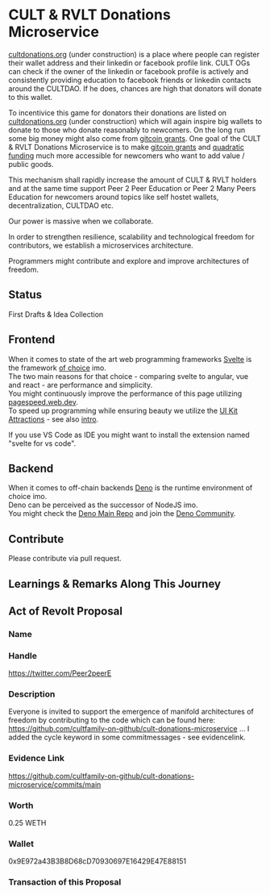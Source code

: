 # CULT & RVLT Donations Microservice

[cultdonations.org](https://cultdonations.org) (under construction) is a place where people can register their wallet address and their linkedin or facebook profile link. CULT OGs can check if the owner of the linkedin or facebook profile is actively and consistently providing education to facebook friends or linkedin contacts around the CULTDAO. If he does, chances are high that donators will donate to this wallet.

To incentivice this game for donators their donations are listed on [cultdonations.org](https://cultdonations.org) (under construction) which will again inspire big wallets to donate to those who donate reasonably to newcomers. On the long run some big money might also come from [gitcoin grants](https://gitcoin.co/grants). One goal of the CULT & RVLT Donations Microservice is to make [gitcoin grants](https://gitcoin.co/grants) and [quadratic funding](https://www.youtube.com/watch?v=hEHv-dE4xl8) much more accessible for newcomers who want to add value / public goods. 

This mechanism shall rapidly increase the amount of CULT & RVLT holders and at the same time support Peer 2 Peer Education or Peer 2 Many Peers Education for newcomers around topics like self hostet wallets, decentralization, CULTDAO etc.

Our power is massive when we collaborate. 

In order to strengthen resilience, scalability and technological freedom for contributors, we establish a microservices architecture. 

Programmers might contribute and explore and improve architectures of freedom.

## Status
First Drafts & Idea Collection

## Frontend
When it comes to state of the art web programming frameworks [Svelte](https://svelte.dev) is the framework [of choice](https://www.youtube.com/watch?v=rv3Yq-B8qp4) imo.    
The two main reasons for that choice - comparing svelte to angular, vue and react - are performance and simplicity.   
You might continuously improve the performance of this page utilizing [pagespeed.web.dev](https://pagespeed.web.dev/).   
To speed up programming while ensuring beauty we utilize the [UI Kit Attractions](https://illright.github.io/attractions/?ref=madewithsvelte.com) - see also [intro](https://www.youtube.com/watch?v=RkD88ARvucM&t=492s).

If you use VS Code as IDE you might want to install the extension named "svelte for vs code".  

## Backend
When it comes to off-chain backends [Deno](https://deno.land) is the runtime environment of choice imo.    
Deno can be perceived as the successor of NodeJS imo.  
You might check the [Deno Main Repo](https://github.com/denoland/deno) and join the [Deno Community](https://discord.com/invite/deno).

## Contribute
Please contribute via pull request. 

## Learnings & Remarks Along This Journey


## Act of Revolt Proposal

### Name

### Handle
https://twitter.com/Peer2peerE

### Description
Everyone is invited to support the emergence of manifold architectures of freedom by contributing to the code which can be found here: https://github.com/cultfamily-on-github/cult-donations-microservice ...
I added the cycle keyword in some commitmessages - see evidencelink.

### Evidence Link
https://github.com/cultfamily-on-github/cult-donations-microservice/commits/main

### Worth
0.25 WETH
### Wallet
0x9E972a43B3B8D68cD70930697E16429E47E88151

### Transaction of this Proposal



